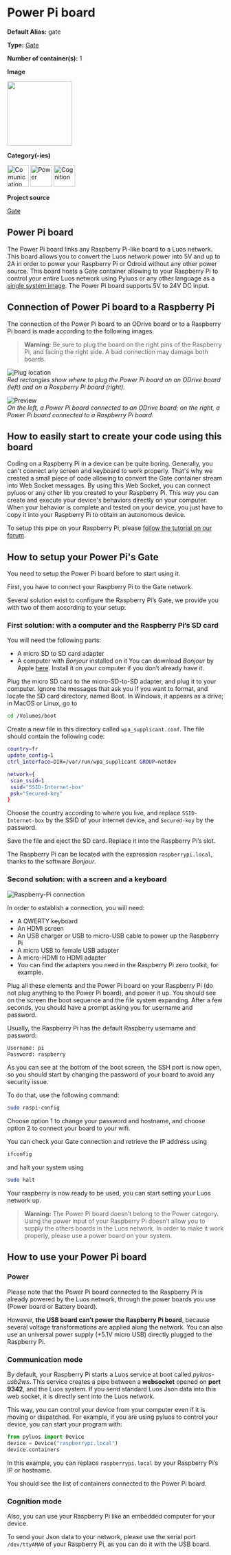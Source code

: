 # Power Pi board
<div class="cust_sheet" markdown="1">
<p class="cust_sheet-title" markdown="1"><strong>Default Alias:</strong> gate</p>
<p class="cust_sheet-title" markdown="1"><strong>Type:</strong> <a href="/pages/high/containers_list/gate.md">Gate</a></p>
<p class="cust_sheet-title" markdown="1"><strong>Number of container(s):</strong> 1</p>
<p class="cust_sheet-title" markdown="1"><strong>Image</strong></p>
<p class="cust_indent" markdown="1"><img height="150" src="{{img_path}}/power-pi-container.png"></p>
<p class="cust_sheet-title" markdown="1"><strong>Category(-ies)</strong></p>
<p class="cust_indent" markdown="1">
<img height="50" src="{{img_path}}/sticker-communication.png" title="Comunication">
<img height="50" src="{{img_path}}/sticker-power.png" title="Power">
<img height="50" src="{{img_path}}/sticker-cognition.png" title="Cognition">
</p>
<p class="cust_sheet-title" markdown="1"><strong>Project source </strong></p>
<a class="github-button" data-size="large" aria-label="Star Luos-io/Luos on GitHub" href="https://github.com/Luos-io/Examples/tree/master/Projects/Gate" target="_blank">Gate</a>
</div>

## Power Pi board
The Power Pi board links any Raspberry Pi-like board to a Luos network. This board allows you to convert the Luos network power into 5V and up to 2A in order to power your Raspberry Pi or Odroid without any other power source. This board hosts a Gate container allowing to your Raspberry Pi to control your entire Luos network using Pyluos or any other language as a <a href="https://en.wikipedia.org/wiki/Single_system_image" target="_blank">single system image</a>.
The Power Pi board supports 5V to 24V DC input.

## Connection of Power Pi board to a Raspberry Pi
The connection of the Power Pi board to an ODrive board or to a Raspberry Pi board is made according to the following images.

> **Warning:** Be sure to plug the board on the right pins of the Raspberry Pi, and facing the right side. A bad connection may damage both boards.

![Plug location]({{img_path}}/power-pi-1.png)<br />
*Red rectangles show where to plug the Power Pi board on an ODrive board (left) and on a Raspberry Pi board (right).*

![Preview]({{img_path}}/power-pi-2.png)<br />
*On the left, a Power Pi board connected to an ODrive board; on the right, a Power Pi board connected to a Raspberry Pi board.*

## How to easily start to create your code using this board

Coding on a Raspberry Pi in a device can be quite boring. Generally, you can't connect any screen and keyboard to work properly.
That's why we created a small piece of code allowing to convert the Gate container stream into Web Socket messages.
By using this Web Socket, you can connect pyluos or any other lib you created to your Raspberry Pi. This way you can create and execute your device's behaviors directly on your computer.
When your behavior is complete and tested on your device, you just have to copy it into your Raspberry Pi to obtain an autonomous device.

To setup this pipe on your Raspberry Pi, please <a href="https://community.luos.io/t/create-a-web-socket-pipe-to-luos-network-using-raspberry-pi/197" target="_blank">follow the tutorial on our forum</a>.


## How to setup your Power Pi's Gate
You need to setup the Power Pi board before to start using it.

First, you have to connect your Raspberry Pi to the Gate network.

Several solution exist to configure the Raspberry Pi’s Gate, we provide you with two of them according to your setup:

### First solution: with a computer and the Raspberry Pi’s SD card
You will need the following parts:

 - A micro SD to SD card adapter
 - A computer with *Bonjour* installed on it
You can download *Bonjour* by Apple <a href="https://support.apple.com/kb/DL999" target="_blank">here</a>. Install it on your computer if you don’t already have it.

Plug the micro SD card to the micro-SD-to-SD adapter, and plug it to your computer. Ignore the messages that ask you if you want to format, and locate the SD card directory, named Boot. In Windows, it appears as a drive; in MacOS or Linux, go to

```bash
cd /Volumes/boot
```

Create a new file in this directory called `wpa_supplicant.conf`. The file should contain the following code:

```bash
country=fr
update_config=1
ctrl_interface=DIR=/var/run/wpa_supplicant GROUP=netdev

network={
 scan_ssid=1
 ssid="SSID-Internet-box"
 psk="Secured-key"
}
```

Choose the country according to where you live, and replace `SSID-Internet-box` by the SSID of your internet device, and `Secured-key` by the password.

Save the file and eject the SD card. Replace it into the Raspberry Pi’s slot.

The Raspberry Pi can be located with the expression `raspberrypi.local`, thanks to the software *Bonjour*.

### Second solution: with a screen and a keyboard
![Raspberry-Pi connection]({{img_path}}/rpi-setup.jpg)

In order to establish a connection, you will need:

<ul>
<li>A QWERTY keyboard</li>
<li>An HDMI screen</li>
<li>An USB charger or USB to micro-USB cable to power up the Raspberry Pi</li>
<li>A micro USB to female USB adapter</li>
<li>A micro-HDMI to HDMI adapter</li>
<li>You can find the adapters you need in the Raspberry Pi zero toolkit, for example.</li>
</ul>

Plug all these elements and the Power Pi board on your Raspberry Pi (do not plug anything to the Power Pi board), and power it up. You should see on the screen the boot sequence and the file system expanding. After a few seconds, you should have a prompt asking you for username and password.

Usually, the Raspberry Pi has the default Raspberry username and password:

```bash
Username: pi
Password: raspberry
```

As you can see at the bottom of the boot screen, the SSH port is now open, so you should start by changing the password of your board to avoid any security issue.

To do that, use the following command:

```bash
sudo raspi-config
```

Choose option 1 to change your password and hostname, and choose option 2 to connect your board to your wifi.

You can check your Gate connection and retrieve the IP address using

```bash
ifconfig
```

and halt your system using

```bash
sudo halt
```

Your raspberry is now ready to be used, you can start setting your Luos network up.

> **Warning:** The Power Pi board doesn’t belong to the Power category. Using the power input of your Raspberry Pi doesn’t allow you to supply the others boards in the Luos network. In order to make it work properly, please use a power board on your system.

## How to use your Power Pi board

### Power
Please note that the Power Pi board connected to the Raspberry Pi is already powered by the Luos network, through the power boards you use (Power board or Battery board).

However, **the USB board can’t power the Raspberry Pi board**, because several voltage transformations are applied along the network. You can also use an universal power supply (+5.1V micro USB) directly plugged to the Raspberry Pi.

### Communication mode
By default, your Raspberry Pi starts a Luos service at boot called *pyluos-usb2ws*. This service creates a pipe between a **websocket** opened on **port 9342**, and the Luos system. If you send standard Luos Json data into this web socket, it is directly sent into the Luos network.

This way, you can control your device from your computer even if it is moving or dispatched. For example, if you are using pyluos to control your device, you can start your program with:

```python
from pyluos import Device
device = Device("raspberrypi.local")
device.containers
```

In this example, you can replace `raspberrypi.local` by your Raspberry Pi’s IP or hostname.

You should see the list of containers connected to the Power Pi board.


### Cognition mode
Also, you can use your Raspberry Pi like an embedded computer for your device.

To send your Json data to your network, please use the serial port `/dev/ttyAMA0` of your Raspberry Pi, as you can do it with the USB board.




